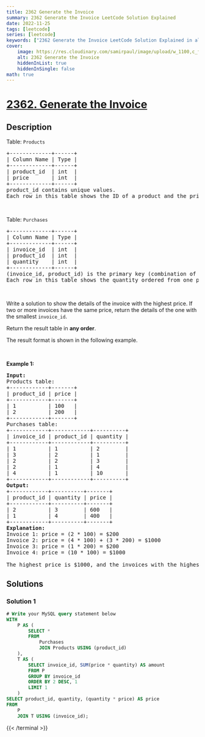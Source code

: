 ```yaml
---
title: 2362 Generate the Invoice
summary: 2362 Generate the Invoice LeetCode Solution Explained
date: 2022-11-25
tags: [leetcode]
series: [leetcode]
keywords: ["2362 Generate the Invoice LeetCode Solution Explained in all languages", "2362 Generate the Invoice", "LeetCode", "leetcode solution in Python3 C++ Java Go PHP Ruby Swift TypeScript Rust C# JavaScript C", "GeeksforGeeks", "InterviewBit", "Coding Ninjas", "HackerRank", "HackerEarth", "CodeChef", "TopCoder", "AlgoExpert", "freeCodeCamp", "Codeforces", "GitHub", "AtCoder", "Samir Paul"]
cover:
    image: https://res.cloudinary.com/samirpaul/image/upload/w_1100,c_fit,co_rgb:FFFFFF,l_text:Arial_75_bold:2362 Generate the Invoice - Solution Explained/problem-solving.webp
    alt: 2362 Generate the Invoice
    hiddenInList: true
    hiddenInSingle: false
math: true
---
```



# [2362. Generate the Invoice](https://leetcode.com/problems/generate-the-invoice)


## Description

<p>Table: <code>Products</code></p>

<pre>
+-------------+------+
| Column Name | Type |
+-------------+------+
| product_id  | int  |
| price       | int  |
+-------------+------+
product_id contains unique values.
Each row in this table shows the ID of a product and the price of one unit.
</pre>

<p>&nbsp;</p>

<p>Table: <code>Purchases</code></p>

<pre>
+-------------+------+
| Column Name | Type |
+-------------+------+
| invoice_id  | int  |
| product_id  | int  |
| quantity    | int  |
+-------------+------+
(invoice_id, product_id) is the primary key (combination of columns with unique values) for this table.
Each row in this table shows the quantity ordered from one product in an invoice. 
</pre>

<p>&nbsp;</p>

<p>Write a solution to show the details of the invoice with the highest price. If two or more invoices have the same price, return the details of the one with the smallest <code>invoice_id</code>.</p>

<p>Return the result table in <strong>any order</strong>.</p>

<p>The&nbsp;result format is shown in the following example.</p>

<p>&nbsp;</p>
<p><strong class="example">Example 1:</strong></p>

<pre>
<strong>Input:</strong> 
Products table:
+------------+-------+
| product_id | price |
+------------+-------+
| 1          | 100   |
| 2          | 200   |
+------------+-------+
Purchases table:
+------------+------------+----------+
| invoice_id | product_id | quantity |
+------------+------------+----------+
| 1          | 1          | 2        |
| 3          | 2          | 1        |
| 2          | 2          | 3        |
| 2          | 1          | 4        |
| 4          | 1          | 10       |
+------------+------------+----------+
<strong>Output:</strong> 
+------------+----------+-------+
| product_id | quantity | price |
+------------+----------+-------+
| 2          | 3        | 600   |
| 1          | 4        | 400   |
+------------+----------+-------+
<strong>Explanation:</strong> 
Invoice 1: price = (2 * 100) = $200
Invoice 2: price = (4 * 100) + (3 * 200) = $1000
Invoice 3: price = (1 * 200) = $200
Invoice 4: price = (10 * 100) = $1000

The highest price is $1000, and the invoices with the highest prices are 2 and 4. We return the details of the one with the smallest ID, which is invoice 2.
</pre>

## Solutions

### Solution 1

<!-- tabs:start -->

```sql
# Write your MySQL query statement below
WITH
    P AS (
        SELECT *
        FROM
            Purchases
            JOIN Products USING (product_id)
    ),
    T AS (
        SELECT invoice_id, SUM(price * quantity) AS amount
        FROM P
        GROUP BY invoice_id
        ORDER BY 2 DESC, 1
        LIMIT 1
    )
SELECT product_id, quantity, (quantity * price) AS price
FROM
    P
    JOIN T USING (invoice_id);
```
{{< /terminal >}}

<!-- tabs:end -->

<!-- end -->
